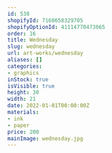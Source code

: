 ```yaml
---
id: 538
shopifyId: 7160658329705
shopifyOptionId: 41114770473065
order: 16
title: Wednesday
slug: wednesday
url: art-works/wednesday
aliases: []
categories:
- graphics
inStock: true
isVisible: true
height: 30
width: 21
date: 2022-01-01T00:00:00Z
materials:
- ink
- paper
price: 200
mainImage: wednesday.jpg
---
```

